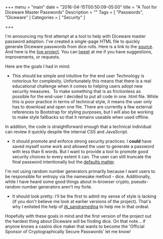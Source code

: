 +++
menu = "main"
date = "2016-04-15T00:50:09-05:00"
title = "A Tool for Diceware Master Passwords"
Description = ""
Tags = [
  "Passwords",
  "Diceware"
]
Categories = [
  "Security"
]

+++

I'm announcing my first attempt at a tool to help with Diceware master password adoption. I've created a single-page HTML file to quickly generate Diceware passwords from dice rolls. Here is a link to the [source](https://github.com/fernando-mc/EasyDice). And here is the [live project](https://rawgit.com/fernando-mc/EasyDice/master/index.html). You can [tweet](https://twitter.com/fmc_sea) at me if you have suggestions, improvements, or requests. 

Here are the goals I had in mind:
* This should be simple and intuitive for the end user
Technology is notorious for complexity. Unfortunately this means that there is a real educational challenge when it comes to helping users adopt new security measures.  To make something that is as frictionless as possible for the end-user I decided to put all code in one .html file. While this is poor practice in terms of technical style, it means the user only has to download and open one file. There are currently a few external references to Bootstrap for styling purposes, but I will also be working to make style fallbacks so that it remains useable when used offline.

In addition, the code is straightforward enough that a technical individual can review it quickly despite the internal CSS and JavaScript.

* It should promote and enforce strong security practices:
I **could** have saved myself some work and allowed the user to generate a password with less than 6 words. But I want to provide a tool to promote good security choices to every extent it can. The user can still truncate the final password intentionally but the [defaults matter](http://www.nytimes.com/2011/10/16/technology/default-choices-are-hard-to-resist-online-or-not.html).

I'm not using random number generators primarily because I want users to be responsible for entropy via the namesake method - dice. Additionally, while I have heard some good things about in-browser crypto, pseudo-random number generators aren't my forte.

* It should look pretty:
I'll be the first to admit my sense of style is lacking (if you don't believe me look at earlier versions of the project). That's why I enlisted the help of [@_sandramedina](https://twitter.com/_sandramedina) to help me in that ordeal.

Hopefully with these goals in mind and the first version of the project out the hardest thing about Diceware will be finding dice. On that note... if anyone knows a casino dice maker that wants to become the 'Official Sponsor of Cryptographically Secure Passwords' let me know!